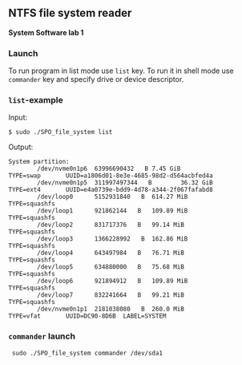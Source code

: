 ## NTFS file system reader
__System Software lab 1__

### Launch
To run program in list mode use `list` key.
To run it in shell mode use `commander` key and specify drive or device descriptor.

### ```list```-example
Input:
```
$ sudo ./SPO_file_system list
```
Output:
```
System partition:
        /dev/nvme0n1p6  63996690432   B 7.45 GiB                TYPE=swap       UUID=a1806d01-8e3e-4685-98d2-d564acbfed4a       
        /dev/nvme0n1p5  311997497344   B        36.32 GiB               TYPE=ext4       UUID=e4a0739e-bdd9-4d78-a344-2f067fafabd8       
        /dev/loop0      5152931840   B  614.27 MiB              TYPE=squashfs   
        /dev/loop1      921862144   B   109.89 MiB              TYPE=squashfs   
        /dev/loop2      831717376   B   99.14 MiB               TYPE=squashfs   
        /dev/loop3      1366228992   B  162.86 MiB              TYPE=squashfs   
        /dev/loop4      643497984   B   76.71 MiB               TYPE=squashfs   
        /dev/loop5      634880000   B   75.68 MiB               TYPE=squashfs   
        /dev/loop6      921894912   B   109.89 MiB              TYPE=squashfs   
        /dev/loop7      832241664   B   99.21 MiB               TYPE=squashfs   
        /dev/nvme0n1p1  2181038080   B  260.0 MiB               TYPE=vfat       UUID=DC90-8D6B  LABEL=SYSTEM    
```

### ```commander``` launch
```
 sudo ./SPO_file_system commander /dev/sda1
```
